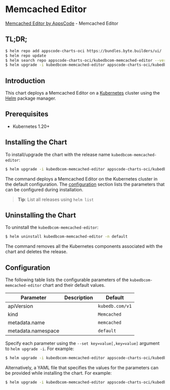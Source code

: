 # Memcached Editor

[Memcached Editor by AppsCode](https://byte.builders) - Memcached Editor

## TL;DR;

```bash
$ helm repo add appscode-charts-oci https://bundles.byte.builders/ui/
$ helm repo update
$ helm search repo appscode-charts-oci/kubedbcom-memcached-editor --version=v0.4.21
$ helm upgrade -i kubedbcom-memcached-editor appscode-charts-oci/kubedbcom-memcached-editor -n default --create-namespace --version=v0.4.21
```

## Introduction

This chart deploys a Memcached Editor on a [Kubernetes](http://kubernetes.io) cluster using the [Helm](https://helm.sh) package manager.

## Prerequisites

- Kubernetes 1.20+

## Installing the Chart

To install/upgrade the chart with the release name `kubedbcom-memcached-editor`:

```bash
$ helm upgrade -i kubedbcom-memcached-editor appscode-charts-oci/kubedbcom-memcached-editor -n default --create-namespace --version=v0.4.21
```

The command deploys a Memcached Editor on the Kubernetes cluster in the default configuration. The [configuration](#configuration) section lists the parameters that can be configured during installation.

> **Tip**: List all releases using `helm list`

## Uninstalling the Chart

To uninstall the `kubedbcom-memcached-editor`:

```bash
$ helm uninstall kubedbcom-memcached-editor -n default
```

The command removes all the Kubernetes components associated with the chart and deletes the release.

## Configuration

The following table lists the configurable parameters of the `kubedbcom-memcached-editor` chart and their default values.

|     Parameter      | Description |          Default           |
|--------------------|-------------|----------------------------|
| apiVersion         |             | <code>kubedb.com/v1</code> |
| kind               |             | <code>Memcached</code>     |
| metadata.name      |             | <code>memcached</code>     |
| metadata.namespace |             | <code>default</code>       |


Specify each parameter using the `--set key=value[,key=value]` argument to `helm upgrade -i`. For example:

```bash
$ helm upgrade -i kubedbcom-memcached-editor appscode-charts-oci/kubedbcom-memcached-editor -n default --create-namespace --version=v0.4.21 --set apiVersion=kubedb.com/v1
```

Alternatively, a YAML file that specifies the values for the parameters can be provided while
installing the chart. For example:

```bash
$ helm upgrade -i kubedbcom-memcached-editor appscode-charts-oci/kubedbcom-memcached-editor -n default --create-namespace --version=v0.4.21 --values values.yaml
```
